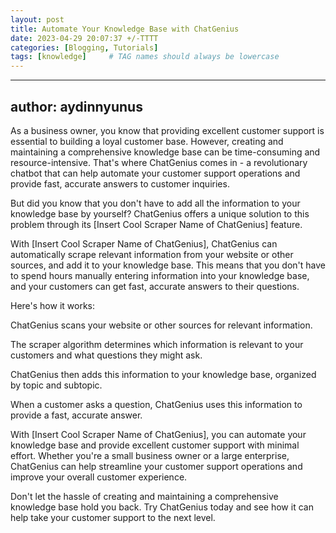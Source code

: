 ```yaml
---
layout: post
title: Automate Your Knowledge Base with ChatGenius
date: 2023-04-29 20:07:37 +/-TTTT
categories: [Blogging, Tutorials]
tags: [knowledge]     # TAG names should always be lowercase
---
```


---
author: aydinnyunus
---

As a business owner, you know that providing excellent customer support is essential to building a loyal customer base. However, creating and maintaining a comprehensive knowledge base can be time-consuming and resource-intensive. That's where ChatGenius comes in - a revolutionary chatbot that can help automate your customer support operations and provide fast, accurate answers to customer inquiries.

But did you know that you don't have to add all the information to your knowledge base by yourself? ChatGenius offers a unique solution to this problem through its [Insert Cool Scraper Name of ChatGenius] feature.

With [Insert Cool Scraper Name of ChatGenius], ChatGenius can automatically scrape relevant information from your website or other sources, and add it to your knowledge base. This means that you don't have to spend hours manually entering information into your knowledge base, and your customers can get fast, accurate answers to their questions.

Here's how it works:

ChatGenius scans your website or other sources for relevant information.

The scraper algorithm determines which information is relevant to your customers and what questions they might ask.

ChatGenius then adds this information to your knowledge base, organized by topic and subtopic.

When a customer asks a question, ChatGenius uses this information to provide a fast, accurate answer.

With [Insert Cool Scraper Name of ChatGenius], you can automate your knowledge base and provide excellent customer support with minimal effort. Whether you're a small business owner or a large enterprise, ChatGenius can help streamline your customer support operations and improve your overall customer experience.

Don't let the hassle of creating and maintaining a comprehensive knowledge base hold you back. Try ChatGenius today and see how it can help take your customer support to the next level.